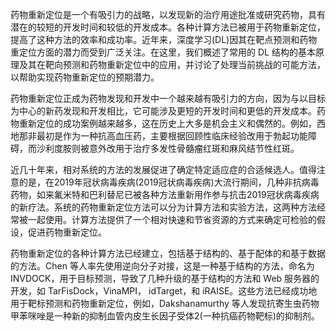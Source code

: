 药物重新定位是一个有吸引力的战略，以发现新的治疗用途批准或研究药物，具有潜在的较短的开发时间和较低的开发成本。各种计算方法已被用于药物重新定位，提高了这种方法的效率和成功率。近年来，深度学习(DL)因其在靶点预测和药物重定位方面的潜力而受到广泛关注。在这里，我们概述了常用的 DL 结构的基本原理及其在靶向预测和药物重新定位中的应用，并讨论了处理当前挑战的可能方法，以帮助实现药物重新定位的预期潜力。

药物重新定位正成为药物发现和开发中一个越来越有吸引力的方向，因为与以目标为中心的新药发现和开发相比，它可能涉及更短的开发时间和更低的开发成本。药物重新定位的成功案例越来越多，这在历史上大多是机会主义和偶然的。例如，西地那非最初是作为一种抗高血压药，主要根据回顾性临床经验改用于勃起功能障碍，而沙利度胺则被意外改用于治疗多发性骨髓瘤红斑和麻风结节性红斑。

近几十年来，相对系统的方法的发展促进了确定特定适应症的合适候选人。值得注意的是，在2019年冠状病毒疾病(2019冠状病毒疾病)大流行期间，几种非抗病毒药物，如来氟米特和巴利替尼已被各种方法重新用作参与抗击2019冠状病毒疾病的新疗法。系统的药物重新定位方法可以分为计算方法和实验方法，这两种方法经常被一起使用。计算方法提供了一个相对快速和节省资源的方式来确定可检验的假设，促进药物重新定位。

药物重新定位的各种计算方法已经建立，包括基于结构的、基于配体的和基于数据的方法。Chen 等人率先使用逆向分子对接，这是一种基于结构的方法，命名为 INVDOCK，用于目标预测，导致了几种升级的基于结构的方法和 Web 服务器的开发，如 TarFisDock，VinaMPI， idTarget，和 iRAISE。这些方法已经成功地用于靶标预测和药物重新定位，例如，Dakshanamurthy 等人发现抗寄生虫药物甲苯咪唑是一种新的抑制血管内皮生长因子受体2(一种抗癌药物靶标)的抑制剂。













